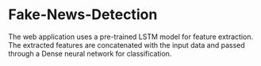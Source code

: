 # Fake-News-Detection
The web application uses a pre-trained LSTM model for feature extraction. The extracted features are concatenated with the input data and passed through a Dense neural network for classification.
